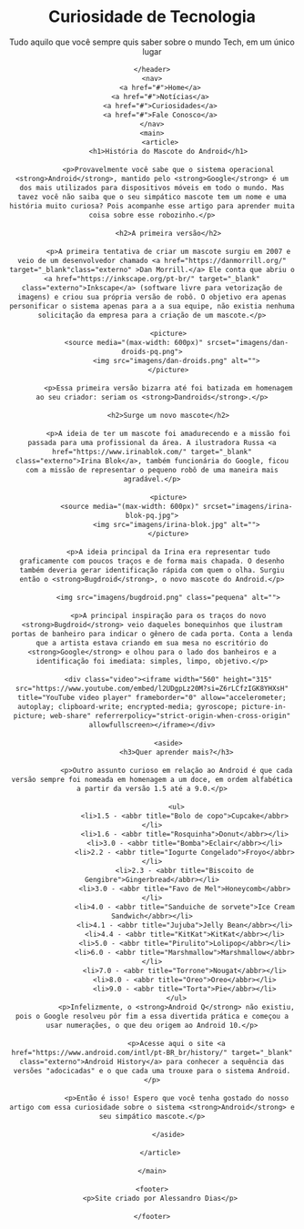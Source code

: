 
<html lang="pt-br">
<head>
    <meta charset="UTF-8">
    <meta name="viewport" content="width=device-width, initial-scale=1.0">
    <title>Como surgiu o mascote do Android</title>
    <link rel="shortcut icon" href="imagens/favicon.ico" type="image/x-icon">
    <link rel="stylesheet" href="estilo/style.css">
</head>
<body>
    <header>
        <h1>Curiosidade de Tecnologia</h1>
        <p>Tudo aquilo que você sempre quis saber sobre o mundo Tech, em um único lugar</p>
        
    </header>
    <nav>
        <a href="#">Home</a>
        <a href="#">Notícias</a>
        <a href="#">Curiosidades</a>
        <a href="#">Fale Conosco</a>
    </nav>
    <main>
        <article>
            <h1>História do Mascote do Android</h1>

            <p>Provavelmente você sabe que o sistema operacional <strong>Android</strong>, mantido pelo <strong>Google</strong> é um dos mais utilizados para dispositivos móveis em todo o mundo. Mas tavez você não saiba que o seu simpático mascote tem um nome e uma história muito curiosa? Pois acompanhe esse artigo para aprender muita coisa sobre esse robozinho.</p>

            <h2>A primeira versão</h2>

            <p>A primeira tentativa de criar um mascote surgiu em 2007 e veio de um desenvolvedor chamado <a href="https://danmorrill.org/" target="_blank"class="externo" >Dan Morrill.</a> Ele conta que abriu o <a href="https://inkscape.org/pt-br/" target="_blank" class="externo">Inkscape</a> (software livre para vetorização de imagens) e criou sua própria versão de robô. O objetivo era apenas personificar o sistema apenas para a a sua equipe, não existia nenhuma solicitação da empresa para a criação de um mascote.</p>

            <picture>
                <source media="(max-width: 600px)" srcset="imagens/dan-droids-pq.png">
                <img src="imagens/dan-droids.png" alt="">
            </picture>

            <p>Essa primeira versão bizarra até foi batizada em homenagem ao seu criador: seriam os <strong>Dandroids</strong>.</p>

            <h2>Surge um novo mascote</h2>

            <p>A ideia de ter um mascote foi amadurecendo e a missão foi passada para uma profissional da área. A ilustradora Russa <a href="https://www.irinablok.com/" target="_blank" class="externo">Irina Blok</a>, também funcionária do Google, ficou com a missão de representar o pequeno robô de uma maneira mais agradável.</p>

            <picture>
                <source media="(max-width: 600px)" srcset="imagens/irina-blok-pq.jpg">
                <img src="imagens/irina-blok.jpg" alt="">
            </picture>

            <p>A ideia principal da Irina era representar tudo graficamente com poucos traços e de forma mais chapada. O desenho também deveria gerar identificação rápida com quem o olha. Surgiu então o <strong>Bugdroid</strong>, o novo mascote do Android.</p>

            <img src="imagens/bugdroid.png" class="pequena" alt="">

            <p>A principal inspiração para os traços do novo <strong>Bugdroid</strong> veio daqueles bonequinhos que ilustram portas de banheiro para indicar o gênero de cada porta. Conta a lenda que a artista estava criando em sua mesa no escritório do <strong>Google</strong> e olhou para o lado dos banheiros e a identificação foi imediata: simples, limpo, objetivo.</p>

            <div class="video"><iframe width="560" height="315" src="https://www.youtube.com/embed/l2UDgpLz20M?si=Z6rLCfzIGK8YHXsH" title="YouTube video player" frameborder="0" allow="accelerometer; autoplay; clipboard-write; encrypted-media; gyroscope; picture-in-picture; web-share" referrerpolicy="strict-origin-when-cross-origin" allowfullscreen></iframe></div>
            
            <aside>
                <h3>Quer aprender mais?</h3>

                <p>Outro assunto curioso em relação ao Android é que cada versão sempre foi nomeada em homenagem a um doce, em ordem alfabética a partir da versão 1.5 até a 9.0.</p>

                <ul>
                    <li>1.5 - <abbr title="Bolo de copo">Cupcake</abbr></li>
                    <li>1.6 - <abbr title="Rosquinha">Donut</abbr></li>
                    <li>3.0 - <abbr title="Bomba">Eclair</abbr></li>
                    <li>2.2 - <abbr title="Iogurte Congelado">Froyo</abbr></li>
                    <li>2.3 - <abbr title="Biscoito de Gengibre">Gingerbread</abbr></li>
                    <li>3.0 - <abbr title="Favo de Mel">Honeycomb</abbr></li>
                    <li>4.0 - <abbr title="Sanduiche de sorvete">Ice Cream Sandwich</abbr></li>
                    <li>4.1 - <abbr title="Jujuba">Jelly Bean</abbr></li>
                    <li>4.4 - <abbr title="KitKat">KitKat</abbr></li>
                    <li>5.0 - <abbr title="Pirulito">Lolipop</abbr></li>
                    <li>6.0 - <abbr title="Marshmallow">Marshmallow</abbr></li>
                    <li>7.0 - <abbr title="Torrone">Nougat</abbr></li>
                    <li>8.0 - <abbr title="Oreo">Oreo</abbr></li>
                    <li>9.0 - <abbr title="Torta">Pie</abbr></li>
                </ul>
                <p>Infelizmente, o <strong>Android Q</strong> não existiu, pois o Google resolveu pôr fim a essa divertida prática e começou a usar numerações, o que deu origem ao Android 10.</p>

                <p>Acesse aqui o site <a href="https://www.android.com/intl/pt-BR_br/history/" target="_blank" class="externo">Android History</a> para conhecer a sequência das versões "adocicadas" e o que cada uma trouxe para o sistema Android.</p>

                <p>Então é isso! Espero que você tenha gostado do nosso artigo com essa curiosidade sobre o sistema <strong>Android</strong> e seu simpático mascote.</p>
         
            </aside>

        </article>

    </main>

    <footer>
        <p>Site criado por Alessandro Dias</p>

    </footer>
</body>
</html>
